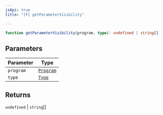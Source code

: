 ```yaml
---
jsApi: true
title: "[F] getParameterVisibility"

---
```

```ts
function getParameterVisibility(program, type): undefined | string[]
```

## Parameters

| Parameter | Type |
| ------ | ------ |
| `program` | [`Program`](../interfaces/Program.md) |
| `type` | [`Type`](../type-aliases/Type.md) |

## Returns

`undefined` \| `string`[]
